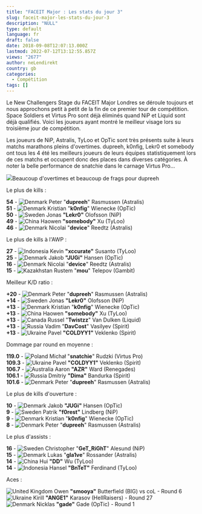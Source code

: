 ```yaml
---
title: "FACEIT Major : Les stats du jour 3"
slug: faceit-major-les-stats-du-jour-3
description: "NULL"
type: default
language: fr
draft: false
date: 2018-09-08T12:07:13.000Z
lastmod: 2022-07-12T13:12:55.857Z
views: "2677"
author: neLendirekt
country: gb
categories:
  - Compétition
tags: []
---
```

Le New Challengers Stage du FACEIT Major Londres se déroule toujours et nous approchons petit à petit de la fin de ce premier tour de compétition. Space Soldiers et Virtus Pro sont déjà éliminés quand NiP et Liquid sont déjà qualifiés. Voici les joueurs ayant montré le meilleur visage lors su troisième jour de compétition.

Les joueurs de NiP, Astralis, TyLoo et OpTic sont très présents suite à leurs matchs marathons pleins d'overtimes. dupreeh, k0nfig, Lekr0 et somebody ont tous les 4 été les meilleurs joueurs de leurs équipes statistiquement lors de ces matchs et occupent donc des places dans diverses catégories. À noter la belle performance de snatchie dans le carnage Virtus Pro... 

![](/images/articles/5b93a7455a012/images/cDHVGfpMKcLGvPs9zS0XoIpJaIzMvc1dv0gBgVc3.jpeg)Beaucoup d'overtimes et beaucoup de frags pour dupreeh

Le plus de kills :

**54** \- ![Denmark](/images/countries/dk.svg)⁠ Peter "**dupreeh**" Rasmussen (Astralis)  
**51** \- ![Denmark](/images/countries/dk.svg)⁠ ⁠Kristian "**k0nfig**" Wienecke (OpTic)  
**50** \- ![Sweden](/images/countries/se.svg)⁠ ⁠Jonas **"Lekr0"** Olofsson (NiP)  
**49** \- ![China](/images/countries/cn.svg)⁠ ⁠Haowen **"somebody"** Xu (TyLoo)  
**46** \- ![Denmark](/images/countries/dk.svg)⁠ Nicolai "**device**" Reedtz (Astralis)

Le plus de kills à l'AWP :

**27** \- ![Indonesia](/images/countries/id.svg)⁠ Kevin **"xccurate"** Susanto (TyLoo)  
**25** \- ![Denmark](/images/countries/dk.svg)⁠ ⁠Jakob **"JUGi"** Hansen (OpTic)  
**16** \- ![Denmark](/images/countries/dk.svg)⁠ Nicolai "**device**" Reedtz (Astralis)  
**15** \- ![Kazakhstan](/images/countries/kz.svg)⁠ ⁠Rustem "**mou**" Telepov (Gambit)

Meilleur K/D ratio :

**+20** \- ![Denmark](/images/countries/dk.svg)⁠ Peter "**dupreeh**" Rasmussen (Astralis)  
**+14** \- ![Sweden](/images/countries/se.svg)⁠ ⁠Jonas **"Lekr0"** Olofsson (NiP)  
**+13** \- ![Denmark](/images/countries/dk.svg)⁠ Kristian "**k0nfig**" Wienecke (OpTic)  
**+13** \- ![China](/images/countries/cn.svg)⁠ ⁠Haowen **"somebody"** Xu (TyLoo)  
**+13** \- ![Canada](/images/countries/ca.svg)⁠ ⁠Russel "**Twistzz**" Van Dulken (Liquid)  
**+13** \- ![Russia](/images/countries/ru.svg)⁠ ⁠Vadim "**DavCost**" Vasilyev (Spirit)  
**+13** \- ![Ukraine](/images/countries/ua.svg)⁠ ⁠Pavel **"COLDYY1"** Veklenko (Spirit)

Dommage par round en moyenne :

**119.0** \- ![Poland](/images/countries/pl.svg)⁠ ⁠Michał "**snatchie**" Rudzki (Virtus Pro)  
**109.3** \- ![Ukraine](/images/countries/ua.svg)⁠ ⁠Pavel **"COLDYY1"** Veklenko (Spirit)  
**106.7** \- ![Australia](/images/countries/au.svg)⁠ ⁠Aaron **"AZR"** Ward (Renegades)  
**106.1** \- ![Russia](/images/countries/ru.svg)⁠ ⁠Dmitriy **"Dima"** Bandurka (Spirit)  
**101.6** \- ![Denmark](/images/countries/dk.svg)⁠ Peter "**dupreeh**" Rasmussen (Astralis)

Le plus de kills d'ouverture : 

**10** \- ![Denmark](/images/countries/dk.svg)⁠ ⁠Jakob **"JUGi"** Hansen (OpTic)  
**9** \- ![Sweden](/images/countries/se.svg)⁠ ⁠Patrik **"f0rest"** Lindberg (NiP)  
**9** \- ![Denmark](/images/countries/dk.svg)⁠ Kristian "**k0nfig**" Wienecke (OpTic)  
**8** \- ![Denmark](/images/countries/dk.svg)⁠ Peter "**dupreeh**" Rasmussen (Astralis)

Le plus d'assists :

**16** \- ![Sweden](/images/countries/se.svg)⁠ Christopher "**GeT\_RiGhT**" Alesund (NiP)  
**15** \- ![Denmark](/images/countries/dk.svg)⁠ Lukas "**gla1ve**" Rossander (Astralis)  
**14** \- ![China](/images/countries/cn.svg)⁠ ⁠Hui **"DD"** Wu (TyLoo)  
**14** \- ![Indonesia](/images/countries/id.svg)⁠ Hansel **"BnTeT"** Ferdinand (TyLoo)

Aces :

![United Kingdom](/images/countries/gb.svg)⁠ ⁠Owen **"smooya"** Butterfield (BIG) vs coL - Round 6  
![Ukraine](/images/countries/ua.svg)⁠ Kirill **"ANGE1"** Karasov (HellRaisers) - Round 27  
![Denmark](/images/countries/dk.svg)⁠ Nicklas **"gade"** Gade (OpTic) - Round 1
